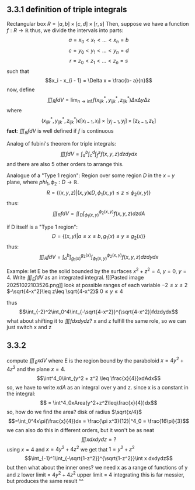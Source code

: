## 3.3.1 definition of triple integrals
Rectangular box $R = [a, b]\times[c,d]\times[r,s]$
Then, suppose we have a function $f: R\rightarrow\mathbb{R}$
	thus, we divide the intervals into parts:
	$$a=x_0 < x_1 < ...<x_n =b$$
	 $$c = y_0 < y_1 < ... < y_n =d$$ $$r = z_0 < z_1 < ... < z_n = s$$
	such that $$x_i - x_{i - 1} = \Delta x = \frac{b- a}{n}$$
now, define$$\iiint_RfdV = \lim_{n\rightarrow\inf}f(x_{ijk}^*, y_{ijk}^*, z_{ijk}^*)\Delta x\Delta y\Delta z$$
where $$(x_{ijk}^*, y_{ijk}^*, z_{ijk}^*)\epsilon[x_{i-1}, x_i]\times[y_{j-1}, y_j]\times[z_{k-1},z_k]$$
**fact**: $\iiint_RfdV$ is well defined if $f$  is continuous

Analog of fubini's theorem for triple integrals:
$$\iiint fdV = \int_a^b\int_c^d\int_f^sf(x, y, z)dzdydx$$
and there are also 5 other orders to arrange this.

Analogue of a "Type 1 region":
	Region over some region $D$ in the $x-y$ plane, where $phi_1, \phi_2:D\rightarrow\mathbb{R}$.
$$R = \{(x, y, z)|(x, y)\epsilon D, \phi_1(x, y)\leq z \leq\phi_2(x, y)\}$$
thus:
$$\iiint_RfdV = \iint_D\int^{\phi_2(x, y)}_{\phi_1(x, y)}f(x, y, z)dzdA$$

if D itself is a "Type 1 region":
$$D = \{(x, y)|a\leq x\leq b, g_1(x)\leq y\leq g_2(x)\}$$
thus:
$$\iiint_R fdV = \int_a^b\int_{g_1(x)}^{g_2(x)}\int^{\phi_2(x, y)}_{\phi_1(x, y)}f(x, y, z)dzdydx$$

Example: let E be the solid bounded by the surfaces $x^2 + z^2 = 4$, $y=0$, $y=4$.
Write $\iiint_EfdV$ as an integrated integral. 
![[Pasted image 20251022103526.png]]
look at possible ranges of each variable
$-2\leq x\leq 2$
$-\sqrt{4-x^2}\leq z\leq \sqrt{4-x^2}$
$0\leq y \leq 4$

thus
$$\int_{-2}^2\int_0^4\int_{-\sqrt{4-x^2}}^{\sqrt{4-x^2}}fdzdydx$$
what about shifting it to $\iiint fdxdydz$?
x and z fulfill the same role, so we can just switch x and z

## 3.3.2
compute $\iiint_ExdV$ where E is the region bound by the paraboloid $x = 4y^2 + 4z^2$ and the plane $x=4$. 
$$\int^4_0\iint_{y^2 + z^2 \leq \frac{x}{4}}xdAdx$$
so, we have to write $xdA$ as an integral over y and z.
since x is a constant in the integral:
$$ = \int^4_0xArea(y^2+z^2\leq\frac{x}{4})dx$$
so, how do we find the area?
	disk of radius $\sqrt{x/4}$
$$=\int_0^4x\pi(\frac{x}{4})dx = \frac{\pi x^3}{12}|^4_0 = \frac{16\pi}{3}$$
we can also do this in different orders, but it won't be as neat
$$\iiint xdxdydz = ?$$
using $x=4$ and $x = 4y^2 + 4z^2$ we get that $1=y^2+z^2$
$$\int_{-1}^1\int_{-\sqrt{1-z^2}}^{\sqrt{1-z^2}}\int x dxdydz$$
but then what about the inner ones? we need x as a range of functions of y and z
lower limit = $4y^2 + 4z^2$
upper limit = 4
integrating this is far messier, but produces the same result ^^